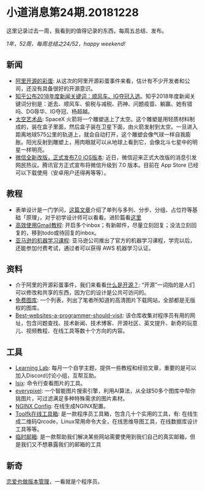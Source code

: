 # 小道消息第24期.20181228

这里记录过去一周，我看到的值得记录的东西，每周五总结、发布。

*1年，52周，每周总结之24/52，happy weekend!*

## 新闻

- [阿里开源的彩蛋](https://www.oschina.net/news/103025/ant-design-festival-code): 从这次的阿里开源彩蛋事件来看，估计有不少开发者和公司，还没有具备很好的开源意识。
- [知乎公布2018年度新闻关键词：顺风车、IG夺冠入选](https://www.cnbeta.com/articles/tech/803153.htm)。知乎2018年度新闻关键词分别是：逝去、顺风车、偷税与减税、药神、问题疫苗、躺赢、她有错吗、DG辱华、IG夺冠、杨超越。
- [太空艺术品](https://www.orbitalreflector.com/): SpaceX 火箭将一个雕塑送上了太空。这个雕塑是用轻质材料制成的，装在盒子里面，然后盒子装在卫星下面，由火箭发射到太空。一旦进入距离地球575公里的轨道上，就会自动打开，这个雕塑会像气球一样自我膨胀。阳光反射到雕塑上，用肉眼就可以从地球上看到它，会像北斗七星中的明星一样明亮。
- [微信全新改版，正式发布7.0 iOS版本](https://time.geekbang.org/column/article/75181): 近日，微信迎来正式大改版的消息引发网民热议。腾讯官方正式宣布将微信升级到 7.0 版本。目前在 App Store 已经可以下载使用（安卓用户还得再等等）。

## 教程

- 表单设计是一门学问，[这篇文章](http://maxsnitser.com/blog/how-to-improve-ux-of-web-forms)介绍了单列与多列、分步、分组、占位符等基础「原理」，对于初学设计师可以看看。进阶篇看[这里](http://subtract.design/entry/forms/)
- [高效使用Gmail教程](http://klinger.io/post/71640845938/dont-drown-in-email-how-to-use-gmail-more?utm_source=wanqu.co&utm_campaign=Wanqu+Daily&utm_medium=website): 开启多个inbox；有新邮件，尽量立刻回复；没法立刻回复的，移到todo或待回复的inbox。
- [亚马逊的机器学习课程](https://amazonaws-china.com/training/learning-paths/machine-learning/): 亚马逊公司推出了官方的机器学习课程，学完以后，还能参加付费考试，通过者可以获得 AWS 机器学习认证。

## 资料

- 介于阿里的开源彩蛋事件，我们来看看[什么是开源？](https://opensource.com/resources/what-open-source): “开源”一词指的是人们可以修改和共享的东西，因为它的设计是公共可访问的。
- [免费图库](https://www.yuque.com/ruanyf/share/free-photos): 一个列表，列出了笔者所知道的高清图片下载网站，全部都是无版权的图库。
- [Best-websites-a-programmer-should-visit](https://github.com/sdmg15/Best-websites-a-programmer-should-visit): 该仓库收集对程序员有用的网址，包含问题查找、技术新闻、技术博客、开源社区、英文提升、新奇的玩意儿、视频教程、在线工具等数十个方向的内容。

## 工具

- [Learning Lab](https://learn.uno/): 每月一个自学主题，提供一些教程和经验文章，重要的是可以加入Discord讨论小组，互帮互助。
- [lsix](https://github.com/hackerb9/lsix): 命令行查看图片的工具。
- [everypixel](https://www.everypixel.com/): 一个智能图片搜索引擎，利用AI算法，从全球50多个图库中帮你挑图片，可过滤满足多种特殊需求的图片素材。
- [NGINX Config](https://linuxtoy.org/archives/nginx-config.html): 在线生成NGINX配置。
- [Toolfk在线工具箱](https://www.toolfk.com/): 是一款程序员工具箱，包含几十个实用的工具，有: 在线生成二维码Qrcode，Linux常用命令大全，在线思维导图工具，在线数据库设计工具等等。
- [临时邮箱](http://24mail.chacuo.net/): 是一款帮助我们解决某些网站需要使用到我们自己的真实邮箱，但是我们又不想暴露我们的邮箱的工具

## 新奇

[恋爱也做版本管理](https://www.yuque.com/hkx3w5/fx07k2/rqluy6)，一看就是个程序员。